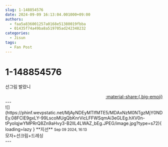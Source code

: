 ```yaml
---
slug: 1-148854576
date: 2024-09-09 16:13:04.001000+09:00
authors:
  - faa5a836001257a0168e51380019fbba
  - 01435f74a49ba8a519705ad242348232
categories:
  - Jisun
tags:
  - Fan Post
---
```


# 1-148854576

<div class="post-container" markdown="1">
<div class="content-container md-sidebar__scrollwrap" markdown="1">

선그림 발랐니

</div>
</div>

<div style="text-align: right;" markdown="1">
<a href="https://weverse.io/fromis9/fanpost/1-148854576" style="text-align: right;">:material-share:{.big-emoji}</a>
</div>
---

<div class="comments-container md-sidebar__scrollwrap" markdown="1">
<div class="comment" markdown="1">
<div class='id-container' markdown="1">
![](https://phinf.wevpstatic.net/MjAyNDEyMTlfMTE5/MDAxNzM0NTgzMjY0NDEy.08FClE9gxLY-99LscoMUgQbKnrVicLFFWSqmAi3eGLEg.hXV0n-tPyoIqjwYMPRrQ8Zn9aHvy3-B2llL4LWAZ_bEg.JPEG/image.jpg?type=s72){ loading=lazy }
**<span class="artist">지선</span>** <small>Sep 09 2024, 16:13</small><br>
</div>
<div class='comment-body' markdown="1">
모자+선크림+드레싱
</div>
</div>
</div>
---
